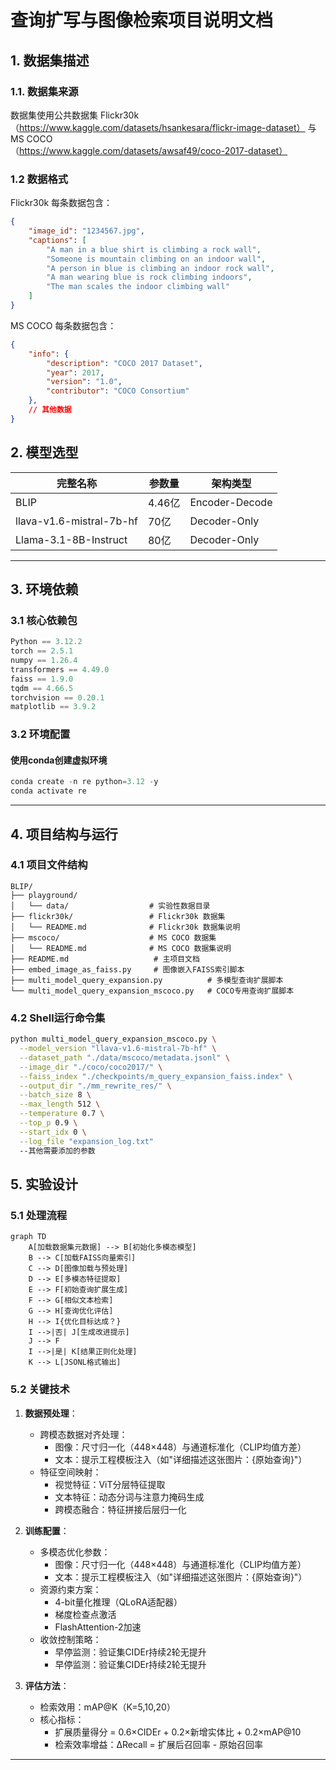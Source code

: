 # 查询扩写与图像检索项目说明文档

## 1. 数据集描述

### 1.1. **数据集来源**  
   数据集使用公共数据集 Flickr30k（https://www.kaggle.com/datasets/hsankesara/flickr-image-dataset） 与 MS COCO（https://www.kaggle.com/datasets/awsaf49/coco-2017-dataset）

### 1.2 数据格式
Flickr30k
每条数据包含：
```json
{
    "image_id": "1234567.jpg",
    "captions": [
        "A man in a blue shirt is climbing a rock wall",
        "Someone is mountain climbing on an indoor wall",
        "A person in blue is climbing an indoor rock wall",
        "A man wearing blue is rock climbing indoors",
        "The man scales the indoor climbing wall"
    ]
}
```
MS COCO
每条数据包含：
```json
{
    "info": {
        "description": "COCO 2017 Dataset",
        "year": 2017,
        "version": "1.0",
        "contributor": "COCO Consortium"
    },
    // 其他数据
}
```

## 2. 模型选型
| 完整名称 | 参数量 | 架构类型 |
|----------|--------|----------|
|BLIP| 4.46亿 | Encoder-Decode |
|llava-v1.6-mistral-7b-hf| 70亿 | Decoder-Only |
|Llama-3.1-8B-Instruct| 80亿 | Decoder-Only |

---

## 3. 环境依赖

### 3.1 核心依赖包
```python
Python == 3.12.2
torch == 2.5.1
numpy == 1.26.4
transformers == 4.49.0
faiss == 1.9.0
tqdm == 4.66.5
torchvision == 0.20.1
matplotlib == 3.9.2
```

### 3.2 环境配置
#### 使用conda创建虚拟环境
```python
conda create -n re python=3.12 -y
conda activate re
```
---

## 4. 项目结构与运行
### 4.1 项目文件结构
```text
BLIP/
├── playground/
│   └── data/                  # 实验性数据目录
├── flickr30k/                 # Flickr30k 数据集
│   └── README.md              # Flickr30k 数据集说明
├── mscoco/                    # MS COCO 数据集
│   └── README.md              # MS COCO 数据集说明
├── README.md                   # 主项目文档
├── embed_image_as_faiss.py     # 图像嵌入FAISS索引脚本
├── multi_model_query_expansion.py          # 多模型查询扩展脚本
└── multi_model_query_expansion_mscoco.py   # COCO专用查询扩展脚本
```

### 4.2 Shell运行命令集
```bash
python multi_model_query_expansion_mscoco.py \
  --model_version "llava-v1.6-mistral-7b-hf" \
  --dataset_path "./data/mscoco/metadata.jsonl" \
  --image_dir "./coco/coco2017/" \
  --faiss_index "./checkpoints/m_query_expansion_faiss.index" \
  --output_dir "./mm_rewrite_res/" \
  --batch_size 8 \
  --max_length 512 \
  --temperature 0.7 \
  --top_p 0.9 \
  --start_idx 0 \
  --log_file "expansion_log.txt"
  --其他需要添加的参数
```

## 5. 实验设计

### 5.1 处理流程
```mermaid
graph TD
    A[加载数据集元数据] --> B[初始化多模态模型]
    B --> C[加载FAISS向量索引]
    C --> D[图像加载与预处理]
    D --> E[多模态特征提取]
    E --> F[初始查询扩展生成]
    F --> G[相似文本检索]
    G --> H[查询优化评估]
    H --> I{优化目标达成？}
    I -->|否| J[生成改进提示]
    J --> F
    I -->|是| K[结果正则化处理]
    K --> L[JSONL格式输出]
```

### 5.2 关键技术
1. **数据预处理**：
   - 跨模态数据对齐处理：
     * 图像：尺寸归一化（448×448）与通道标准化（CLIP均值方差）
     * 文本：提示工程模板注入（如"详细描述这张图片：{原始查询}"）
   - 特征空间映射：
     * 视觉特征：ViT分层特征提取
     * 文本特征：动态分词与注意力掩码生成
     * 跨模态融合：特征拼接后层归一化

2. **训练配置**：
   - 多模态优化参数：
     * 图像：尺寸归一化（448×448）与通道标准化（CLIP均值方差）
     * 文本：提示工程模板注入（如"详细描述这张图片：{原始查询}"）
   - 资源约束方案：
     * 4-bit量化推理（QLoRA适配器）
     * 梯度检查点激活
     * FlashAttention-2加速
   - 收敛控制策略：
     * 早停监测：验证集CIDEr持续2轮无提升
     * 早停监测：验证集CIDEr持续2轮无提升

3. **评估方法**：
   - 检索效用：mAP@K（K=5,10,20）
   - 核心指标：
     * 扩展质量得分 = 0.6×CIDEr + 0.2×新增实体比 + 0.2×mAP@10
     * 检索效率增益：ΔRecall = 扩展后召回率 - 原始召回率

---
